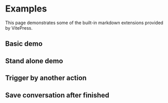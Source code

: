 # Examples

This page demonstrates some of the built-in markdown extensions provided by VitePress.

## Basic demo

## Stand alone demo

## Trigger by another action

## Save conversation after finished
